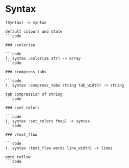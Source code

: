 # Syntax

```code
(Syntax) -> syntax

default colours and state
```code

### :colorise

```code
(. syntax :colorise str) -> array
```code

### :compress_tabs

```code
(. syntax :compress_tabs string tab_width) -> string

tab compression of string
```code

### :set_colors

```code
(. syntax :set_colors fmap) -> syntax
```code

### :text_flow

```code
(. syntax :text_flow words line_width) -> lines

word reflow
```code

